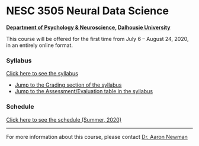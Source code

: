 # NESC 3505 Neural Data Science

**[Department of Psychology & Neuroscience](https://dal.ca/psychandneuro), [Dalhousie University](https://dal.ca)**

This course will be offered for the first time from July 6 – August 24, 2020, in an entirely online format.

### Syllabus
[Click here to see the syllabus](syllabus.md)

- [Jump to the Grading section of the syllabus](https://dalpsychneuro.github.io/NESC_3505/syllabus#grading)
- [Jump to the Assessment/Evaluation table in the syllabus](https://dalpsychneuro.github.io/NESC_3505/syllabus#how-to-earn-xp)

### Schedule
[Click here to see the schedule (Summer, 2020)](schedule.md)

---
For more information about this course, please contact [Dr. Aaron Newman](mailto:Aaron.Newman@dal.ca?subject=NESC%203505)

